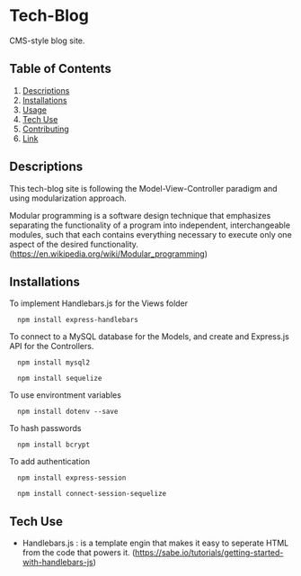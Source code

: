 # Tech-Blog
CMS-style blog site. 

## Table of Contents
1. [Descriptions](#descriptions)
2. [Installations](#installations)
3. [Usage](#usage)
4. [Tech Use](#techUse)
5. [Contributing](#contributing)
6. [Link](#link)

## Descriptions
This tech-blog site is following the Model-View-Controller paradigm and using modularization approach. 

Modular programming is a software design technique that emphasizes separating the functionality of a program into independent, interchangeable modules, such that each contains everything necessary to execute only one aspect of the desired functionality.(https://en.wikipedia.org/wiki/Modular_programming)



## Installations 

To implement Handlebars.js for the Views folder
```pip
  npm install express-handlebars
```

To connect to a MySQL database for the Models, and create and Express.js API for the Controllers.
```pip
  npm install mysql2

  npm install sequelize
```

To use environtment variables
```pip
  npm install dotenv --save
```

To hash passwords
```pip
  npm install bcrypt
```

To add authentication
```pip
  npm install express-session

  npm install connect-session-sequelize
```

## Tech Use
* Handlebars.js : is a template engin that makes it easy to seperate HTML from the code that powers it. (https://sabe.io/tutorials/getting-started-with-handlebars-js)